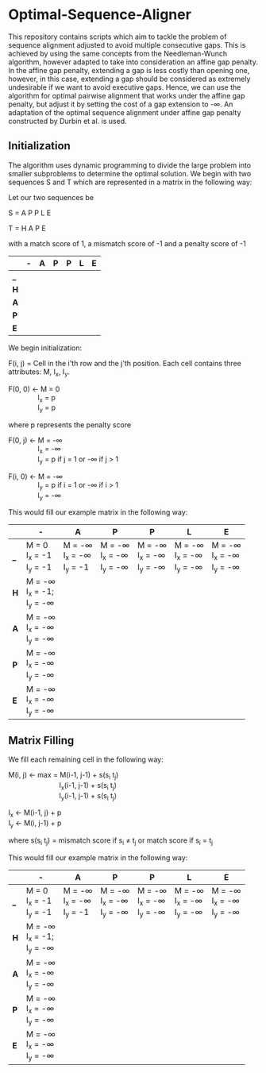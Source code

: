 # Optimal-Sequence-Aligner

This repository contains scripts which aim to tackle the problem of sequence alignment adjusted to avoid multiple consecutive gaps. This is achieved by using the same concepts from the Needleman-Wunch algorithm, however adapted to take into consideration an affine gap penalty. In the affine gap penalty, extending a gap is less costly than opening one, however, in this case, extending a gap should be considered as extremely undesirable if we want to avoid executive gaps. Hence, we can use the algorithm for optimal pairwise alignment that works under the affine gap penalty, but adjust it by setting the cost of a gap extension to -∞. An adaptation of the optimal sequence alignment under affine gap penalty constructed by Durbin et al. is used. 

## Initialization 

The algorithm uses dynamic programming to divide the large problem into smaller subproblems to determine the optimal solution. We begin with two sequences S and T which are represented in a matrix in the following way:

Let our two sequences be

S = A P P L E

T = H A P E

with a match score of 1, a mismatch score of -1 and a penalty score of -1

| | - | A | P | P | L | E |
| ---| ---| --- | --- | --- | ---| --- |
| **_** | | | | | | 
| **H** | | | | | |
| **A** | | | | | |
| **P** | | | | | |
| **E** | | | | | |

We begin initialization:

F(i, j) = Cell in the i'th row and the j'th position. Each cell contains three attributes: M, I<sub>x</sub>, I<sub>y</sub>.

F(0, 0) &larr; M = 0 <br>
&nbsp;&nbsp;&nbsp;&nbsp;&nbsp;&nbsp;&nbsp;&nbsp;&nbsp;&nbsp;&nbsp;&nbsp;&nbsp;&nbsp; I<sub>x</sub> = p <br>
&nbsp;&nbsp;&nbsp;&nbsp;&nbsp;&nbsp;&nbsp;&nbsp;&nbsp;&nbsp;&nbsp;&nbsp;&nbsp;&nbsp; I<sub>y</sub> = p

where p represents the penalty score

F(0, j) &larr; M = -&infin; <br>
&nbsp;&nbsp;&nbsp;&nbsp;&nbsp;&nbsp;&nbsp;&nbsp;&nbsp;&nbsp;&nbsp;&nbsp;&nbsp;&nbsp; I<sub>x</sub> = -&infin; <br>
&nbsp;&nbsp;&nbsp;&nbsp;&nbsp;&nbsp;&nbsp;&nbsp;&nbsp;&nbsp;&nbsp;&nbsp;&nbsp;&nbsp; I<sub>y</sub> = p if j = 1 or -&infin; if j > 1

F(i, 0) &larr; M = -&infin; <br>
&nbsp;&nbsp;&nbsp;&nbsp;&nbsp;&nbsp;&nbsp;&nbsp;&nbsp;&nbsp;&nbsp;&nbsp;&nbsp;&nbsp; I<sub>y</sub> = p if i = 1 or -&infin; if i > 1 <br>
&nbsp;&nbsp;&nbsp;&nbsp;&nbsp;&nbsp;&nbsp;&nbsp;&nbsp;&nbsp;&nbsp;&nbsp;&nbsp;&nbsp; I<sub>y</sub> = -&infin;

This would fill our example matrix in the following way:

| | - | A | P | P | L | E |
| ---| ---| --- | --- | --- | ---| --- |
| **_** | M = 0 <br> I<sub>x</sub> = -1 <br> I<sub>y</sub> = -1 | M = -&infin; <br> I<sub>x</sub> = -&infin; <br> I<sub>y</sub> = -1  | M = -&infin; <br> I<sub>x</sub> = -&infin; <br> I<sub>y</sub> = -&infin; | M = -&infin; <br> I<sub>x</sub> = -&infin; <br> I<sub>y</sub> = -&infin; | M = -&infin; <br> I<sub>x</sub> = -&infin; <br> I<sub>y</sub> = -&infin;| M = -&infin; <br> I<sub>x</sub> = -&infin; <br> I<sub>y</sub> = -&infin;
| **H** | M = -&infin; <br> I<sub>x</sub> = -1; <br> I<sub>y</sub> = -&infin; | | | | |
| **A** | M = -&infin; <br> I<sub>x</sub> = -&infin; <br> I<sub>y</sub> = -&infin; | | | | |
| **P** | M = -&infin; <br> I<sub>x</sub> = -&infin; <br> I<sub>y</sub> = -&infin; | | | | |
| **E** | M = -&infin; <br> I<sub>x</sub> = -&infin; <br> I<sub>y</sub> = -&infin; | | | | |

## Matrix Filling

We fill each remaining cell in the following way:

M(i, j) &larr; max = M(i-1, j-1) + s(s<sub>i</sub> t<sub>j</sub>) <br>
&nbsp;&nbsp;&nbsp;&nbsp;&nbsp;&nbsp;&nbsp;&nbsp;&nbsp;&nbsp;&nbsp;&nbsp;&nbsp;&nbsp;&nbsp;&nbsp;&nbsp;&nbsp;&nbsp;&nbsp;&nbsp;&nbsp;&nbsp;&nbsp;&nbsp; I<sub>x</sub>(i-1, j-1) + s(s<sub>i</sub> t<sub>j</sub>) <br>
&nbsp;&nbsp;&nbsp;&nbsp;&nbsp;&nbsp;&nbsp;&nbsp;&nbsp;&nbsp;&nbsp;&nbsp;&nbsp;&nbsp;&nbsp;&nbsp;&nbsp;&nbsp;&nbsp;&nbsp;&nbsp;&nbsp;&nbsp;&nbsp;&nbsp; I<sub>y</sub>(i-1, j-1) + s(s<sub>i</sub> t<sub>j</sub>) 

I<sub>x</sub> &larr; M(i-1, j) + p <br>
I<sub>y</sub> &larr; M(i, j-1) + p

where s(s<sub>i</sub> t<sub>j</sub>) = mismatch score if s<sub>i</sub> &ne; t<sub>j</sub> or match score if s<sub>i</sub> = t<sub>j</sub> 

This would fill our example matrix in the following way:

| | - | A | P | P | L | E |
| ---| ---| --- | --- | --- | ---| --- |
| **_** | M = 0 <br> I<sub>x</sub> = -1 <br> I<sub>y</sub> = -1 | M = -&infin; <br> I<sub>x</sub> = -&infin; <br> I<sub>y</sub> = -1  | M = -&infin; <br> I<sub>x</sub> = -&infin; <br> I<sub>y</sub> = -&infin; | M = -&infin; <br> I<sub>x</sub> = -&infin; <br> I<sub>y</sub> = -&infin; | M = -&infin; <br> I<sub>x</sub> = -&infin; <br> I<sub>y</sub> = -&infin;| M = -&infin; <br> I<sub>x</sub> = -&infin; <br> I<sub>y</sub> = -&infin;
| **H** | M = -&infin; <br> I<sub>x</sub> = -1; <br> I<sub>y</sub> = -&infin; | | | | |
| **A** | M = -&infin; <br> I<sub>x</sub> = -&infin; <br> I<sub>y</sub> = -&infin; | | | | |
| **P** | M = -&infin; <br> I<sub>x</sub> = -&infin; <br> I<sub>y</sub> = -&infin; | | | | |
| **E** | M = -&infin; <br> I<sub>x</sub> = -&infin; <br> I<sub>y</sub> = -&infin; | | | | |







